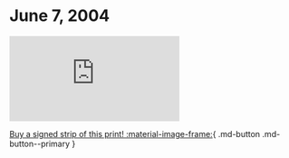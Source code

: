 # June 7, 2004

![](https://www.achewood.com/comic.php?date=06072004)

[Buy a signed strip of this print! :material-image-frame:](https://achewood-holiday-pop-up.myshopify.com/products/strip#06072004){ .md-button .md-button--primary }
